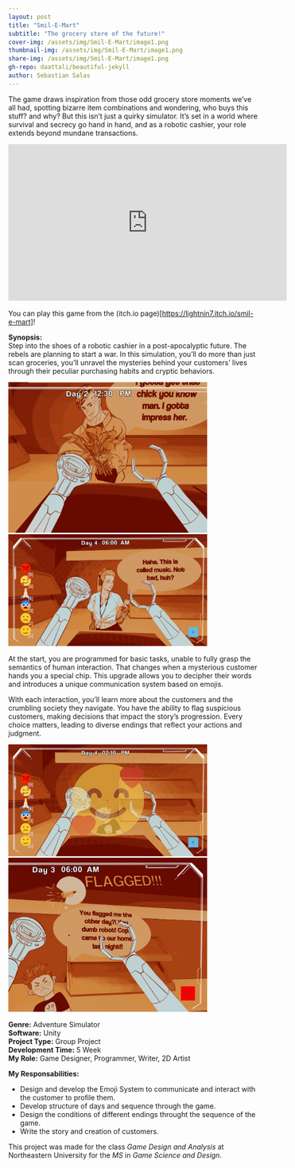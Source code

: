 ```yaml
---
layout: post
title: "Smil-E-Mart"
subtitle: "The grocery store of the future!"
cover-img: /assets/img/Smil-E-Mart/image1.png
thumbnail-img: /assets/img/Smil-E-Mart/image1.png
share-img: /assets/img/Smil-E-Mart/image1.png
gh-repo: daattali/beautiful-jekyll
author: Sebastian Salas
---
```


The game draws inspiration from those odd grocery store moments we’ve all had, spotting bizarre item combinations and wondering, who buys this stuff? and why? But this isn’t just a quirky simulator. It’s set in a world where survival and secrecy go hand in hand, and as a robotic cashier, your role extends beyond mundane transactions. 

<iframe width="560" height="315" src="https://www.youtube.com/embed/jbNFNAEgwRY" frameborder="0" allow="accelerometer; autoplay; clipboard-write; encrypted-media; gyroscope; picture-in-picture" allowfullscreen></iframe>

You can play this game from the (itch.io page)[https://lightnin7.itch.io/smil-e-mart]!

**Synopsis:**\
Step into the shoes of a robotic cashier in a post-apocalyptic future. The rebels are planning to start a war. In this simulation, you’ll do more than just scan groceries, you’ll unravel the mysteries behind your customers’ lives through their peculiar purchasing habits and cryptic behaviors.

<div class="row">
  <div class="column">
    <img src="/assets/img/Smil-E-Mart/image2.png" width="400" /> 
    </div>
    <div class="column">
      <img src="/assets/img/Smil-E-Mart/image18.png" width="400" /> 
    </div> 
</div>

At the start, you are programmed for basic tasks, unable to fully grasp the semantics of human interaction. That changes when a mysterious customer hands you a special chip. This upgrade allows you to decipher their words and introduces a unique communication system based on emojis.

With each interaction, you’ll learn more about the customers and the crumbling society they navigate. You have the ability to flag suspicious customers, making decisions that impact the story’s progression. Every choice matters, leading to diverse endings that reflect your actions and judgment.

<div class="row">
  <div class="column">
    <img src="/assets/img/Smil-E-Mart/image3.png" width="400" />  
    </div>
    <div class="column">
      <img src="/assets/img/Smil-E-Mart/image14.png" width="400" />  
    </div> 
</div>

**Genre:** Adventure Simulator\
**Software:** Unity\
**Project Type:** Group Project\
**Development Time:** 5 Week\
**My Role:** Game Designer, Programmer, Writer, 2D Artist

**My Responsabilities:**
* Design and develop the Emoji System to communicate and interact with the customer to profile them.
* Develop structure of days and sequence through the game.
* Design the conditions of different endings throught the sequence of the game.
* Write the story and creation of customers.

This project was made for the class *Game Design and Analysis* at Northeastern University for the *MS* in *Game Science and Design*.


